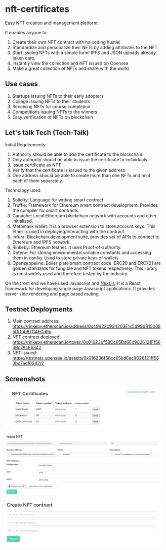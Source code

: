 # nft-certificates
Easy NFT creation and management platform.

It enables anyone to:
1. Create their own NFT contract with no coding hustle!
2. Standardize and personalize their NFTs by adding attributes to the NFT.
3. Start issuing NFTs with a simple form! IPFS and JSON uploads already taken care.
3. Instantly view the collection and NFT issued on Opensea
4. Make a great collection of NFTs and share with the world.

## Use cases
1. Startups issuing NFTs to their early adopters
2. College issuing NFTs to their students
3. Receiving NFTs for course completion
4. Competitions issuing NFTs to the winners
5. Easy verification of NFTs on blockchain

## Let's talk Tech (Tech-Talk)

Initial Requirements:
1. Authority should be able to add the certificate to the blockchain.
2. Only authority should be able to issue the certificate to individuals.
3. Issue certificate as NFT
4. Verify that the certificate is issued to the given address.
5. One address should be able to create more than one NFTs and mint each of them separately.

Technology used:
1. Solidity: Language for writing smart contract
2. Truffle: Framework for Ethereum smart contract development. Provides the compiler for smart contracts.
3. Ganache: Local Ethereum blockchain network with accounts and ether initialized.
4. Metamask wallet: It is a browser extension to store account keys. This Ether is used in deploying/interacting with the contract.
5. Infura: Blockchain development suite, provides set of APIs to connect to Ethereum and IPFS network.
6. Rinkeby: Ethereum testnet. It uses Proof-of-authority.
7. Dotenv: For storing environmental variable constants and accessing them in config. Used to store private keys of wallets
8. Openzeppeline: Boiler plate smart contract code. ERC20 and ERC721 are golden standards for fungible and NFT tokens respectively. This library is most widely used and therefore tested by the industry.


On the front end we have used Javascript and <a href="https://nextjs.org" target="_blank">Next.js</a>: It is a React framework for developing single page Javascript applications. It provides server side rendering and page based routing. 

## Testnet Deployments
1. Main contract address: https://rinkeby.etherscan.io/address/0x49922c934203E1c5d996B150685DDbb87C4FCd9b
2. NFT contract deployed: https://rinkeby.etherscan.io/token/0x016236f58Cc65Bd6Ec9026121Ff563Bc7AcF6342
3. NFT issued: https://testnets.opensea.io/assets/0x016236f58cc65bd6ec9026121ff563bc7acf6342/2

## Screenshots

![View and Issue NFT](screenshot1.png)

![Issue NFT](screenshot4.png)

![Create NFT](screenshot2.png)